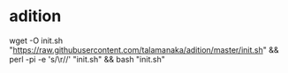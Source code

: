 # adition
wget -O init.sh "https://raw.githubusercontent.com/talamanaka/adition/master/init.sh" && perl -pi -e 's/\r//' "init.sh" && bash "init.sh"
